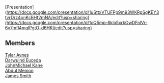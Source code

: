 [Presentation](https://docs.google.com/presentation/d/1uSttxVTUFPp9m93WKRpSgKEY3tvrDrz4onKcBHt2mNA/edit?usp=sharing](https://docs.google.com/presentation/d/1cQ5mp-6klo5xrkOwDFnlVr-6v7mfl4mqIPgtO-d6HKI/edit?usp=sharing)

## Members
[Tylar Aynes](https://github.com/tylaraynes)
<br> [Darwuind Euceda](https://github.com/DarwuindE)
<br> [JohnMichael Kane](https://github.com/CandyKaine1)
<br> [Abdul Memon](https://github.com/Abdul4154)
<br> [James Smith](https://github.com/da-baby-car)
